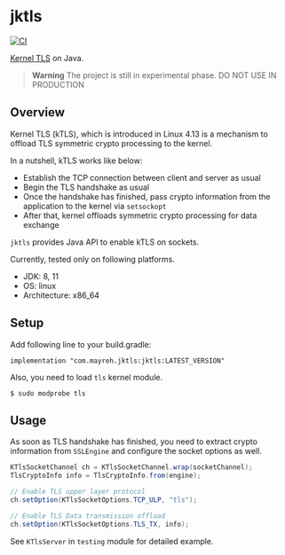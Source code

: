 # jktls

[![CI](https://github.com/ocadaruma/jktls/actions/workflows/ci.yml/badge.svg)](https://github.com/ocadaruma/jktls/actions/workflows/ci.yml)

[Kernel TLS](https://docs.kernel.org/networking/tls.html) on Java.

> **Warning**
> The project is still in experimental phase. DO NOT USE IN PRODUCTION

## Overview

Kernel TLS (kTLS), which is introduced in Linux 4.13 is a mechanism to offload TLS symmetric crypto processing to the kernel.

In a nutshell, kTLS works like below:

- Establish the TCP connection between client and server as usual
- Begin the TLS handshake as usual
- Once the handshake has finished, pass crypto information from the application to the kernel via `setsockopt`
- After that, kernel offloads symmetric crypto processing for data exchange

`jktls` provides Java API to enable kTLS on sockets.

Currently, tested only on following platforms.

- JDK: 8, 11
- OS: linux
- Architecture: x86_64

## Setup

Add following line to your build.gradle:

```
implementation "com.mayreh.jktls:jktls:LATEST_VERSION"
```

Also, you need to load `tls` kernel module.

```
$ sudo modprobe tls
```
## Usage

As soon as TLS handshake has finished, you need to extract crypto information from `SSLEngine`
and configure the socket options as well.

```java
KTlsSocketChannel ch = KTlsSocketChannel.wrap(socketChannel);
TlsCryptoInfo info = TlsCryptoInfo.from(engine);

// Enable TLS upper layer protocol
ch.setOption(KTlsSocketOptions.TCP_ULP, "tls");

// Enable TLS Data transmission offload
ch.setOption(KTlsSocketOptions.TLS_TX, info);
```

See `KTlsServer` in `testing` module for detailed example.
